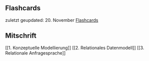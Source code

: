 ## Flashcards
zuletzt geupdated: 20. November
[Flashcards](https://ankiweb.net/shared/info/1758554819?cb=1700513042006)
## Mitschrift
[[1. Konzeptuelle Modellierung]]
[[2. Relationales Datenmodell]]
[[3. Relationale Anfragesprache]]
